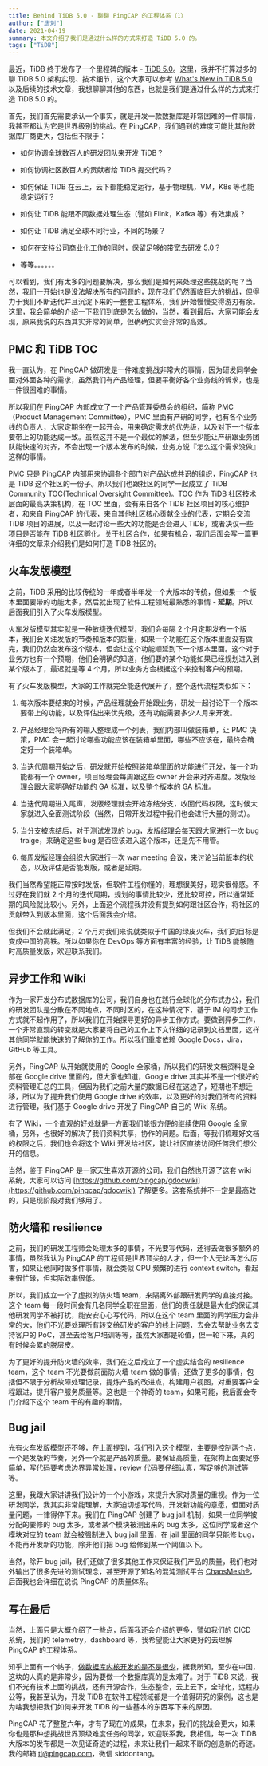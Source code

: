 ```yaml
---
title: Behind TiDB 5.0 - 聊聊 PingCAP 的工程体系（1）
author: ["唐刘"]
date: 2021-04-19
summary: 本文介绍了我们是通过什么样的方式来打造 TiDB 5.0 的。
tags: ["TiDB"]
---
```


最近，TiDB 终于发布了一个里程碑的版本 - [TiDB 5.0](https://zhuanlan.zhihu.com/p/363442874)。这里，我并不打算过多的聊 TiDB 5.0 架构实现、技术细节，这个大家可以参考 [What's New in TiDB 5.0](https://docs.pingcap.com/tidb/stable/release-5.0.0) 以及后续的技术文章，我想聊聊其他的东西，也就是我们是通过什么样的方式来打造 TiDB 5.0 的。

首先，我们首先需要承认一个事实，就是开发一款数据库是非常困难的一件事情，我甚至都认为它是世界级别的挑战。在 PingCAP，我们遇到的难度可能比其他数据库厂商更大，包括但不限于：

- 如何协调全球数百人的研发团队来开发 TiDB？

- 如何协调社区数百人的贡献者给 TiDB 提交代码？

- 如何保证 TiDB 在云上，云下都能稳定运行，基于物理机，VM，K8s 等也能稳定运行？

- 如何让 TiDB 能跟不同数据处理生态（譬如 Flink，Kafka 等）有效集成？

- 如何让 TiDB 满足全球不同行业，不同的场景？

- 如何在支持公司商业化工作的同时，保留足够的带宽去研发 5.0？

- 等等。。。。。。

可以看到，我们有太多的问题要解决，那么我们是如何来处理这些挑战的呢？当然，我们一开始也是没法解决所有的问题的，现在我们仍然面临巨大的挑战，但得力于我们不断迭代并且沉淀下来的一整套工程体系，我们开始慢慢变得游刃有余。这里，我会简单的介绍一下我们到底是怎么做的，当然，看到最后，大家可能会发现，原来我说的东西其实非常的简单，但确确实实会非常的高效。

## PMC 和 TiDB TOC

我一直认为，在 PingCAP 做研发是一件难度挑战非常大的事情，因为研发同学会面对外面各种的需求，虽然我们有产品经理，但要平衡好各个业务线的诉求，也是一件很困难的事情。

所以我们在 PingCAP 内部成立了一个产品管理委员会的组织，简称 PMC（Product Management Committee），PMC 里面有产研的同学，也有各个业务线的负责人，大家定期坐在一起开会，用来确定需求的优先级，以及对下一个版本要带上的功能达成一致。虽然这并不是一个最优的解法，但至少能让产研跟业务团队能快速的对齐，不会出现一个版本发布的时候，业务方说『怎么这个需求没做』这样的事情。

PMC 只是 PingCAP 内部用来协调各个部门对产品达成共识的组织，PingCAP 也是 TiDB 这个社区的一份子。所以我们也跟社区的同学一起成立了 TiDB Community TOC(Technical Oversight Committee)。TOC 作为 TiDB 社区技术层面的最高决策机构，在 TOC 里面，会有来自各个 TiDB 社区项目的核心维护者，和来自 PingCAP 的代表，来自其他社区核心贡献企业的代表，定期会交流 TiDB 项目的进展，以及一起讨论一些大的功能是否会进入 TiDB，或者决议一些项目是否能在 TiDB 社区孵化。关于社区合作，如果有机会，我们后面会写一篇更详细的文章来介绍我们是如何打造 TiDB 社区的。

## 火车发版模型

之前，TiDB 采用的比较传统的一年或者半年发一个大版本的传统，但如果一个版本里面要带的功能太多，然后就出现了软件工程领域最熟悉的事情 - **延期**。所以后面我们引入了火车发版模型。

火车发版模型其实就是一种敏捷迭代模型，我们会每隔 2 个月定期发布一个版本，我们会关注发版的节奏和版本的质量，如果一个功能在这个版本里面没有做完，我们仍然会发布这个版本，但会让这个功能顺延到下一个版本里面。这个对于业务方也有一个预期，他们会明确的知道，他们要的某个功能如果已经规划进入到某个版本了，最迟就是等 4 个月，所以业务方会根据这个来控制客户的预期。

有了火车发版模型，大家的工作就完全能迭代展开了，整个迭代流程类似如下：

1. 每次版本要结束的时候，产品经理就会开始跟业务，研发一起讨论下一个版本要带上的功能，以及评估出来优先级，还有功能需要多少人月来开发。

2. 产品经理会将所有的输入整理成一个列表，我们内部叫做装箱单，让 PMC 决策，PMC 会一起讨论哪些功能应该在装箱单里面，哪些不应该在，最终会确定好一个装箱单。

3. 当迭代周期开始之后，研发就开始按照装箱单里面的功能进行开发，每一个功能都有一个 owner，项目经理会每周跟这些 owner 开会来对齐进度。发版经理会跟大家明确好功能的 GA 标准，以及整个版本的 GA 标准。

4. 当迭代周期进入尾声，发版经理就会开始冻结分支，收回代码权限，这时候大家就进入全面测试阶段（当然，日常开发过程中我们也会进行大量的测试）。

5. 当分支被冻结后，对于测试发现的 bug，发版经理会每天跟大家进行一次 bug traige，来确定这些 bug 是否应该进入这个版本，还是先不用管。

6. 每周发版经理会组织大家进行一次 war meeting 会议，来讨论当前版本的状态，以及评估是否能发版，或者是延期。

我们当然希望能正常按时发版，但软件工程你懂的，理想很美好，现实很骨感。不过好在我们就 2 个月的迭代周期，规划的事情比较少，还比较可控，所以通常延期的风险就比较小。另外，上面这个流程我并没有提到如何跟社区合作，将社区的贡献带入到版本里面，这个后面我会介绍。

但我们不会就此满足，2 个月对我们来说就类似于中国的绿皮火车，我们的目标是变成中国的高铁。所以如果你在 DevOps 等方面有丰富的经验，让 TiDB 能够随时高质量发版，欢迎联系我们。

## 异步工作和 Wiki

作为一家开发分布式数据库的公司，我们自身也在践行全球化的分布式办公，我们的研发团队是分散在不同地点，不同时区的，在这种情况下，基于 IM 的同步工作方式就不起作用了，所以我们在开始探寻更好的异步工作方式。要做到异步工作，一个非常直观的转变就是大家要将自己的工作上下文详细的记录到文档里面，这样其他同学就能快速的了解你的工作。所以我们重度依赖 Google Docs，Jira，GitHub 等工具。

另外，PingCAP 从开始就使用的 Google 全家桶，所以我们的研发文档资料是全部在 Google drive 里面的，但大家也知道，Google drive 其实并不是一个很好的资料管理汇总的工具，但因为我们之前大量的数据已经在这边了，短期也不想迁移，所以为了提升我们使用 Google drive 的效率，以及更好的对我们所有的资料进行管理，我们基于 Google drive 开发了 PingCAP 自己的 Wiki 系统。

有了 Wiki，一个直观的好处就是一方面我们能很方便的继续使用 Google 全家桶，另外，也很好的解决了我们资料共享，协作的问题。后面，等我们梳理好文档的权限之后，我们也会将这个 Wiki 开发给社区，能让社区直接访问任何我们想公开的信息。

当然，鉴于 PingCAP 是一家天生喜欢开源的公司，我们自然也开源了这套 wiki 系统，大家可以访问 [https://github.com/pingcap/gdocwiki](https://github.com/pingcap/gdocwiki) 了解更多。这套系统并不一定是最高效的，只是现阶段对我们够用了。

## 防火墙和 resilience

之前，我们的研发工程师会处理太多的事情，不光要写代码，还得去做很多额外的事情，虽然我认为 PingCAP 的工程师是世界顶尖的人才，但一个人无论再怎么厉害，如果让他同时做多件事情，就会类似 CPU 频繁的进行 context switch，看起来很忙碌，但实际效率很低。

所以，我们成立一个了虚拟的防火墙 team，来隔离外部跟研发同学的直接对接。这个 team 每一段时间会有几名同学全职在里面，他们的责任就是最大化的保证其他研发同学不被打扰，能安安心心写代码，所以在这个 team 里面的同学压力会非常的大，他们不光要处理所有转交给研发的客户的线上问题，去会去帮助业务去支持客户的 PoC，甚至去给客户培训等等，虽然大家都是轮值，但一轮下来，真的有时候会累的脱层皮。

为了更好的提升防火墙的效率，我们在之后成立了一个虚实结合的 resilience team，这个 team 不光要做前面防火墙 team 做的事情，还做了更多的事情，包括但不限于分析故障处理记录，提炼产品的改进点，构建用户视图，对重要客户全程跟进，提升客户服务质量等。这也是一个神奇的 team，如果可能，我后面会专门介绍下这个 team 干的有趣的事情。

## Bug jail

光有火车发版模型还不够，在上面提到，我们引入这个模型，主要是控制两个点，一个是发版的节奏，另外一个就是产品的质量。要保证高质量，在架构上面要足够简单，写代码要考虑边界异常处理，review 代码要仔细认真，写足够的测试等等。

这里，我跟大家讲讲我们设计的一个小游戏，来提升大家对质量的重视。作为一位研发同学，我其实非常能理解，大家迫切想写代码，开发新功能的意愿，但面对质量问题，一律得停下来。我们在 PingCAP 创建了 bug jail 机制，如果一位同学被分配的要修的 bug 太多，或者某个模块被测出来的 bug 太多，这位同学或者这个模块对应的 team 就会被强制进入 bug jail 里面，在 jail 里面的同学只能修 bug，不能再开发新的功能，除非他们把 bug 给修到某一个阈值以下。

当然，除开 bug jail，我们还做了很多其他工作来保证我们产品的质量，我们也对外输出了很多先进的测试理念，甚至开源了知名的混沌测试平台 [ChaosMesh®](https://chaos-mesh.org/)，后面我也会详细在说说 PingCAP 的质量体系。

## 写在最后

当然，上面只是大概介绍了一些点，后面我还会介绍的更多，譬如我们的 CICD 系统，我们的 telemetry，dashboard 等，我希望能让大家更好的去理解 PingCAP 的工程体系。

知乎上面有一个帖子，[做数据库内核开发的是不是很少](https://www.zhihu.com/question/445283801/answer/1806851928)，据我所知，至少在中国，这块的人真的是非常少，因为要做一个数据库真的是太难了。对于 TiDB 来说，我们不光有技术上面的挑战，还有开源合作，生态整合，云上云下，全球化，远程办公等，我甚至认为，开发 TiDB 在软件工程领域都是一个值得研究的案例，这也是为啥我想把我们如何来开发 TiDB 的一些基本的东西写下来的原因。

PingCAP 花了整整六年，才有了现在的成果，在未来，我们的挑战会更大，如果你也是那种想挑战世界顶级难度任务的同学，欢迎联系我，我相信，每一次 TiDB 大版本的发布都是一次见证奇迹的过程，未来让我们一起来不断的创造新的奇迹。我的邮箱 [tl@pingcap.com](mailto:tl@pingcap.com)，微信 siddontang。
